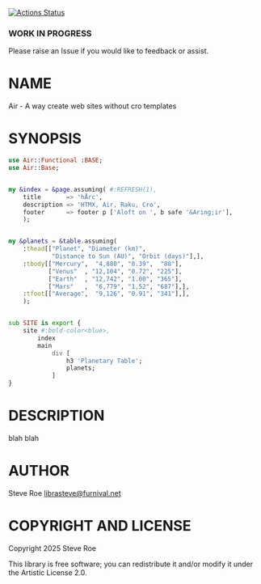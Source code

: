 [![Actions Status](https://github.com/librasteve/Air/actions/workflows/test.yml/badge.svg)](https://github.com/librasteve/Air/actions)

### WORK IN PROGRESS ###

Please raise an Issue if you would like to feedback or assist.

NAME
====

Air - A way create web sites without cro templates

SYNOPSIS
========

```raku
use Air::Functional :BASE;
use Air::Base;


my &index = &page.assuming( #:REFRESH(1),
    title       => 'hÅrc',
    description => 'HTMX, Air, Raku, Cro',
    footer      => footer p ['Aloft on ', b safe '&Aring;ir'],
    );


my &planets = &table.assuming(
    :thead[["Planet", "Diameter (km)",
            "Distance to Sun (AU)", "Orbit (days)"],],
    :tbody[["Mercury",  "4,880", "0.39",  "88"],
           ["Venus"  , "12,104", "0.72", "225"],
           ["Earth"  , "12,742", "1.00", "365"],
           ["Mars"   ,  "6,779", "1.52", "687"],],
    :tfoot[["Average",  "9,126", "0.91", "341"],],
    );


sub SITE is export {
    site #:bold-color<blue>,
        index
        main
            div [
                h3 'Planetary Table';
                planets;
            ]
}
```

DESCRIPTION
===========

blah blah

AUTHOR
======

Steve Roe <librasteve@furnival.net>

COPYRIGHT AND LICENSE
=====================

Copyright 2025 Steve Roe

This library is free software; you can redistribute it and/or modify it under the Artistic License 2.0.

